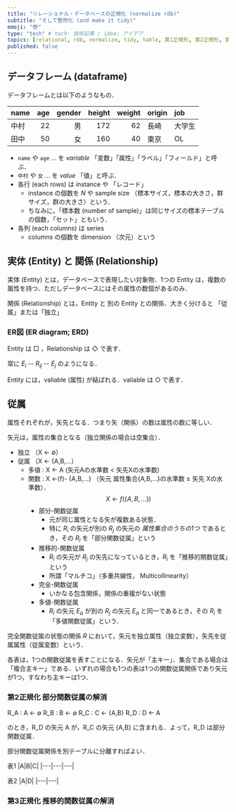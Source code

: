 ```yaml
---
title: "リレーショナル・データベースの正規化 (normalize rdb)"
subtitle: "そして整然化 (and make it tidy)"
emoji: "😎"
type: "tech" # tech: 技術記事 / idea: アイデア
topics: [relational, rdb, normalize, tidy, table, 第1正規形, 第2正規形, 第3正規形, 第4正規形, 第5正規形, ボイス・コッド正規形, pivot, melt]
published: false
---
```

## データフレーム (dataframe)

データフレームとは以下のようなもの．

| name | age | gender | height | weight | origin | job |
|:--|--:|--:|--:|--:|:---|:---|
| 中村 | 22 | 男 | 172 | 62 | 長崎 | 大学生 |
| 田中 | 50 | 女 | 160 | 40 | 東京 | OL |

- `name` や `age` ... を *variable* 「変数」「属性」「ラベル」「フィールド」と呼ぶ．
- `中村` や `女` ... を *value* 「値」と呼ぶ．
- 各行 (each rows) は instance や 「レコード」
    - instance の個数を $N$ や sample size （標本サイズ，標本の大きさ，群サイズ，群の大きさ）という．
    - ちなみに，「標本数 (number of sample)」は同じサイズの標本テーブルの個数，「セット」ともいう．
- 各列 (each columns) は series
    - columns の個数を dimension （次元）という

## 実体 (Entity) と 関係 (Relationship)

実体 (Entity) とは，データベースで表現したい対象物．1つの Entity は，複数の属性を持つ．ただしデータベースにはその属性の数個があるのみ．

関係 (Relationship) とは，Entity と 別の Entity との関係．大きく分けると 「従属」または「独立」

### ER図 (ER diagram; ERD)

Entity は □ ，Relationship は ◇ で表す．

常に $E_i$ -- $R_{ij}$ -- $E_j$ のようになる．

Entity には，valiable (属性) が結ばれる．valiable は ○ で表す．

## 従属

属性それぞれが，矢先となる．つまり矢（関係）の数は属性の数に等しい．

矢元は，属性の集合となる（独立関係の場合は空集合）．

- 独立 （X ← ∅）
- 従属 （X ← {A,B,...）
    - 多値 : X ← A (矢元Aの水準数 < 矢先Xの水準数)
    - 関数 : X <-(f)- {A,B,...} （矢元 属性集合{A,B,...}の水準数 $\geq$ 矢先 Xの水準数）．$$X \leftarrow f(\{A,B,\dots\})$$
        - 部分-関数従属
            - 元が同じ属性となる矢が複数ある状態．
            - 特に $R_i$ の矢元が別の $R_j$ の矢元の *属性集合のうちの1つ* であるとき，その $R_i$ を「部分関数従属」という
        - 推移的-関数従属
            - $R_i$ の矢元が $R_j$ の矢先になっているとき，$R_i$ を「推移的関数従属」という
            - 所謂「マルチコ」（多重共線性， Multicollinearity）
        - 完全-関数従属
            - いかなる包含関係，関係の重複がない状態
        - 多値-関数従属
            - $R_i$ の矢元 $E_a$ が別の $R_j$ の矢元 $E_a$ と同一であるとき，その $R_i$ を「多値関数従属」という．

完全関数従属の状態の関係 $R$ において，矢元を独立属性（独立変数），矢先を従属属性（従属変数）という．

各表は，1つの関数従属を表すことになる．矢元が「主キー」．集合である場合は「複合主キー」である．いずれの場合も1つの表は1つの関数従属関係であり矢元が1つ，すなわち主キーは1つ．


### 第2正規化 部分関数従属の解消

R_A : A <- ∅
R_B : B <- ∅
R_C : C <- {A,B}
R_D : D <- A

のとき，R_D の矢元 A が，R_C の矢元 {A,B} に含まれる．よって，R_D は部分関数従属．

部分関数従属関係を別テーブルに分離すればよい．

表1
|A|B|C|
|---|---|---|

表2
|A|D|
|---|---|

### 第3正規化 推移的関数従属の解消




